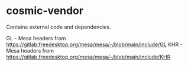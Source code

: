 # cosmic-vendor

Contains external code and dependencies.

GL - Mesa headers from https://gitlab.freedesktop.org/mesa/mesa/-/blob/main/include/GL
KHR - Mesa headers from https://gitlab.freedesktop.org/mesa/mesa/-/blob/main/include/KHR
